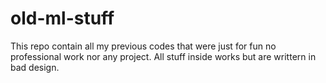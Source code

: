 # old-ml-stuff
This repo contain all my previous codes that were just for fun no professional work nor any project. All stuff inside works but are writtern in bad design.
